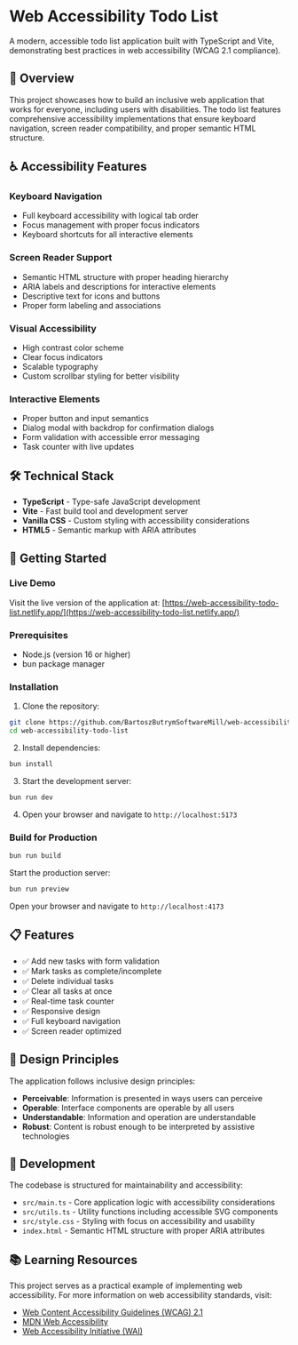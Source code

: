 # Web Accessibility Todo List

A modern, accessible todo list application built with TypeScript and Vite, demonstrating best practices in web accessibility (WCAG 2.1 compliance).

## 🎯 Overview

This project showcases how to build an inclusive web application that works for everyone, including users with disabilities. The todo list features comprehensive accessibility implementations that ensure keyboard navigation, screen reader compatibility, and proper semantic HTML structure.

## ♿ Accessibility Features

### Keyboard Navigation

- Full keyboard accessibility with logical tab order
- Focus management with proper focus indicators
- Keyboard shortcuts for all interactive elements

### Screen Reader Support

- Semantic HTML structure with proper heading hierarchy
- ARIA labels and descriptions for interactive elements
- Descriptive text for icons and buttons
- Proper form labeling and associations

### Visual Accessibility

- High contrast color scheme
- Clear focus indicators
- Scalable typography
- Custom scrollbar styling for better visibility

### Interactive Elements

- Proper button and input semantics
- Dialog modal with backdrop for confirmation dialogs
- Form validation with accessible error messaging
- Task counter with live updates

## 🛠️ Technical Stack

- **TypeScript** - Type-safe JavaScript development
- **Vite** - Fast build tool and development server
- **Vanilla CSS** - Custom styling with accessibility considerations
- **HTML5** - Semantic markup with ARIA attributes

## 🚀 Getting Started

### Live Demo

Visit the live version of the application at: [https://web-accessibility-todo-list.netlify.app/](https://web-accessibility-todo-list.netlify.app/)

### Prerequisites

- Node.js (version 16 or higher)
- bun package manager

### Installation

1. Clone the repository:

```bash
git clone https://github.com/BartoszButrymSoftwareMill/web-accessibility-todo-list.git
cd web-accessibility-todo-list
```

2. Install dependencies:

```bash
bun install
```

3. Start the development server:

```bash
bun run dev
```

4. Open your browser and navigate to `http://localhost:5173`

### Build for Production

```bash
bun run build
```

Start the production server:

```bash
bun run preview
```

Open your browser and navigate to `http://localhost:4173`

## 📋 Features

- ✅ Add new tasks with form validation
- ✅ Mark tasks as complete/incomplete
- ✅ Delete individual tasks
- ✅ Clear all tasks at once
- ✅ Real-time task counter
- ✅ Responsive design
- ✅ Full keyboard navigation
- ✅ Screen reader optimized

## 🎨 Design Principles

The application follows inclusive design principles:

- **Perceivable**: Information is presented in ways users can perceive
- **Operable**: Interface components are operable by all users
- **Understandable**: Information and operation are understandable
- **Robust**: Content is robust enough to be interpreted by assistive technologies

## 🔧 Development

The codebase is structured for maintainability and accessibility:

- `src/main.ts` - Core application logic with accessibility considerations
- `src/utils.ts` - Utility functions including accessible SVG components
- `src/style.css` - Styling with focus on accessibility and usability
- `index.html` - Semantic HTML structure with proper ARIA attributes

## 📚 Learning Resources

This project serves as a practical example of implementing web accessibility. For more information on web accessibility standards, visit:

- [Web Content Accessibility Guidelines (WCAG) 2.1](https://www.w3.org/WAI/WCAG21/quickref/)
- [MDN Web Accessibility](https://developer.mozilla.org/en-US/docs/Web/Accessibility)
- [Web Accessibility Initiative (WAI)](https://www.w3.org/WAI/)
